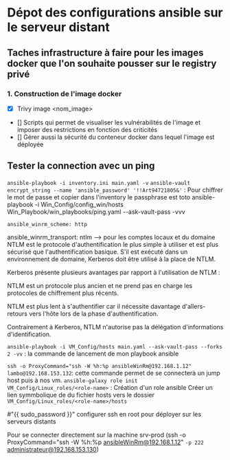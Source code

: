 # Dépot des configurations ansible sur le serveur distant 
## Taches infrastructure à faire pour les images docker que l'on souhaite pousser sur le registry privé

### 1. Construction de l'image docker
- [X] Trivy image <nom_image>
- [] Scripts qui permet de visualiser les vulnérabilités de l'image et imposer des restrictions en fonction des criticités
- [] Gérer aussi la sécurité du conteneur docker dans lequel l'image est déployée


## Tester la connection avec un ping
`ansible-playbook -i inventory.ini main.yaml -v`
`ansible-vault encrypt_string --name 'ansible_password' '!!Art94721805&'` : Pour chiffrer le mot de passe et copier dans l'inventory le passphrase est toto
ansible-playbook -i Win_Config/config_win/hosts Win_Playbook/win_playbooks/ping.yaml --ask-vault-pass -vvv

    ansible_winrm_scheme: http

ansible_winrm_transport: ntlm 
    --> pour les comptes locaux et du domaine
NTLM est le protocole d'authentification le plus simple à utiliser et est plus sécurisé que l'authentification basique. S'il est exécuté dans un environnement de domaine, Kerberos doit être utilisé à la place de NTLM.

Kerberos présente plusieurs avantages par rapport à l'utilisation de NTLM :

NTLM est un protocole plus ancien et ne prend pas en charge les protocoles de chiffrement plus récents.

NTLM est plus lent à s'authentifier car il nécessite davantage d'allers-retours vers l'hôte lors de la phase d'authentification.

Contrairement à Kerberos, NTLM n'autorise pas la délégation d'informations d'identification.

`ansible-playbook -i VM_Config/hosts main.yaml --ask-vault-pass --forks 2 -vv` : la commande de lancement de mon playbook ansible

`ssh -o ProxyCommand="ssh -W %h:%p ansibleWinRm@192.168.1.12" lambo@192.168.153.132`: cette commande permet de se connecterà un jump host puis à nos vm.
`ansible-galaxy role init VM_Config/Linux_roles/<role-name>` : Création d'un role ansible
Créer un lien symmbolique de du fichier hosts vers le dossier `VM_Config/Linux_roles/<role-name>/hosts`

  #"{{ sudo_password }}"
  configurer ssh en root pour déployer sur les serveurs distants

Pour se connecter directement sur la machine srv-prod (ssh -o ProxyCommand="ssh -W %h:%p ansibleWinRm@192.168.1.12"  `-p 222` administrateur@192.168.153.130)